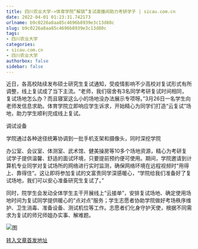 ```yaml
---
title: 四川农业大学->体育学院“解锁”复试直播间助力考研学子 | sicau.com.cn
date: 2022-04-01 01:23:31.742173
urlname: b9c0226a8aa85c4696b8939e3c13d80c
slug: b9c0226a8aa85c4696b8939e3c13d80c
tags: 
- 四川农业大学
categories:
- sicau.com.cn
- 四川农业大学
authorbox: false
sidebar: false
---
```

近日，各高校陆续发布硕士研究生复试通知，受疫情影响不少高校对复试形式有所调整，线上复试成了当下主流。“老师，我们宿舍有3名同学考研复试时间相同，复试场地怎么办？而且寝室这么小的场地没办法展示专项呀。”3月26日一名学生向老师发信息求助。体育学院立即响应学生诉求，开始精心为同学们打造“云复试”场地，助力学生顺利完成线上复试。

调试设备

学院通过各种途径统筹协调到一批手机支架和摄像头，同时深挖学院
<!--more-->
办公室、会议室、体测室、武术馆、健美操房等10多个场地资源，精心为考研复试学子提供温馨、舒适的面试环境，只要提前预约便可使用。期间，学院邀请到计算机专业同学对复试场所的网络进行实时监测，确保网络环境在远程视频时“用得上、靠得住”。这让即将参加复试的文富贵同学深感暖心，“学院给我们准备好了复试场地，我们可以安心准备研究生复试了。”

同时，院学生会发动全体学生主干开展线上“云接单”，安排复试场地、确定使用场地时间为复试同学提供暖心的“点对点”服务；学生志愿者协助学院做好考场秩序维护、卫生消毒、准备设备、测试机位等工作。志愿者们化身守护天使，根据不同需求为复试的师兄师姐办实事、解难题。

![图](https://news.sicau.edu.cn/__local/0/2B/C8/C3ACC1F240D578DD981A2561B23_40431FF1_1B631.jpg)

[转入文章首发地址](https://news.sicau.edu.cn/info/1078/67143.htm)